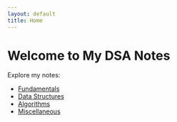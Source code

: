 ```yaml
---
layout: default
title: Home
---
```


# Welcome to My DSA Notes

Explore my notes:

- [Fundamentals](/01-Fundamentals/)
- [Data Structures](/02-DataStructures/)
- [Algorithms](/03-Algorithms/)
- [Miscellaneous](/04-Misc/)
